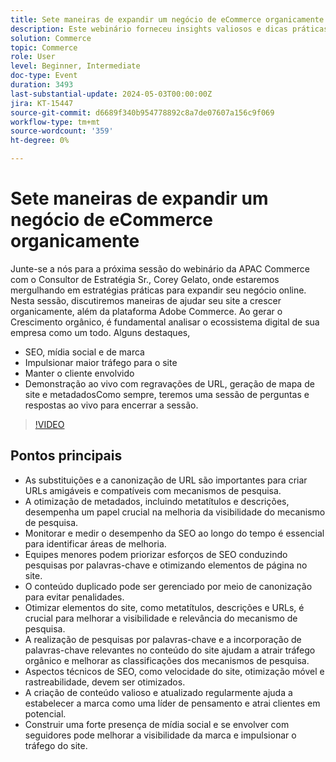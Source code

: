 ```yaml
---
title: Sete maneiras de expandir um negócio de eCommerce organicamente
description: Este webinário forneceu insights valiosos e dicas práticas para expandir um negócio de comércio eletrônico organicamente por meio de estratégias de SEO. As estratégias cobriram vários aspectos, como otimização de sites, pesquisa de palavras-chave, melhorias técnicas de SEO, criação de conteúdo, presença em mídias sociais, satisfação do cliente e diversificação de canais de marketing. Os participantes foram introduzidos aos recursos nativos na plataforma Adobe Commerce e foram incentivados a participar do Adobe Summit futuro para obter mais oportunidades de aprendizado. Em geral, o webinário enfatizou a importância de esforços consistentes e da adaptabilidade para alcançar o sucesso a longo prazo no setor de comércio eletrônico.
solution: Commerce
topic: Commerce
role: User
level: Beginner, Intermediate
doc-type: Event
duration: 3493
last-substantial-update: 2024-05-03T00:00:00Z
jira: KT-15447
source-git-commit: d6689f340b954778892c8a7de07607a156c9f069
workflow-type: tm+mt
source-wordcount: '359'
ht-degree: 0%

---
```



# Sete maneiras de expandir um negócio de eCommerce organicamente

Junte-se a nós para a próxima sessão do webinário da APAC Commerce com o Consultor de Estratégia Sr., Corey Gelato, onde estaremos mergulhando em estratégias práticas para expandir seu negócio online. Nesta sessão, discutiremos maneiras de ajudar seu site a crescer organicamente, além da plataforma Adobe Commerce. Ao gerar o Crescimento orgânico, é fundamental analisar o ecossistema digital de sua empresa como um todo. Alguns destaques,

* SEO, mídia social e de marca
* Impulsionar maior tráfego para o site
* Manter o cliente envolvido
* Demonstração ao vivo com regravações de URL, geração de mapa de site e metadadosComo sempre, teremos uma sessão de perguntas e respostas ao vivo para encerrar a sessão.

>[!VIDEO](https://video.tv.adobe.com/v/3428817/?learn=on)

## Pontos principais

* As substituições e a canonização de URL são importantes para criar URLs amigáveis e compatíveis com mecanismos de pesquisa.
* A otimização de metadados, incluindo metatítulos e descrições, desempenha um papel crucial na melhoria da visibilidade do mecanismo de pesquisa.
* Monitorar e medir o desempenho da SEO ao longo do tempo é essencial para identificar áreas de melhoria.
* Equipes menores podem priorizar esforços de SEO conduzindo pesquisas por palavras-chave e otimizando elementos de página no site.
* O conteúdo duplicado pode ser gerenciado por meio de canonização para evitar penalidades.
* Otimizar elementos do site, como metatítulos, descrições e URLs, é crucial para melhorar a visibilidade e relevância do mecanismo de pesquisa.
* A realização de pesquisas por palavras-chave e a incorporação de palavras-chave relevantes no conteúdo do site ajudam a atrair tráfego orgânico e melhorar as classificações dos mecanismos de pesquisa.
* Aspectos técnicos de SEO, como velocidade do site, otimização móvel e rastreabilidade, devem ser otimizados.
* A criação de conteúdo valioso e atualizado regularmente ajuda a estabelecer a marca como uma líder de pensamento e atrai clientes em potencial.
* Construir uma forte presença de mídia social e se envolver com seguidores pode melhorar a visibilidade da marca e impulsionar o tráfego do site.